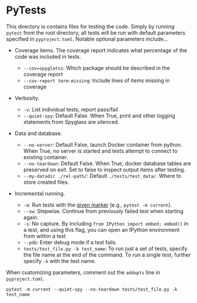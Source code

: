 # PyTests

This directory is contains files for testing the code. Simply by running
`pytest` from the root directory, all tests will be run with default parameters
specified in `pyproject.toml`. Notable optional parameters include...

- Coverage items. The coverage report indicates what percentage of the code was
  included in tests.

  - `--cov=spyglatss`: Which package should be described in the coverage
    report
  - `--cov-report term-missing`: Include lines of items missing in coverage

- Verbosity.

  - `-v`: List individual tests, report pass/fail
  - `--quiet-spy`: Default False. When True, print and other logging statements
    from Spyglass are silenced.

- Data and database.

  - `--no-server`: Default False, launch Docker container from python. When
    True, no server is started and tests attempt to connect to existing
    container.
  - `--no-teardown`: Default False. When True, docker database tables are
    preserved on exit. Set to false to inspect output items after testing.
  - `--my-datadir ./rel-path/`: Default `./tests/test_data/`. Where to store
    created files.

- Incremental running.

  - `-m`: Run tests with the
    [given marker](https://docs.pytest.org/en/6.2.x/usage.html#specifying-tests-selecting-tests)
    (e.g., `pytest -m current`).
  - `--sw`: Stepwise. Continue from previously failed test when starting
    again.
  - `-s`: No capture. By including `from IPython import embed; embed()` in a
    test, and using this flag, you can open an IPython environment from
    within a test
  - `--pdb`: Enter debug mode if a test fails.
  - `tests/test_file.py -k test_name`: To run just a set of tests, specify
    the file name at the end of the command. To run a single test, further
    specify `-k` with the test name.

When customizing parameters, comment out the `addopts` line in
`pyproject.toml`.

```console
pytest -m current --quiet-spy --no-teardown tests/test_file.py -k test_name
```
